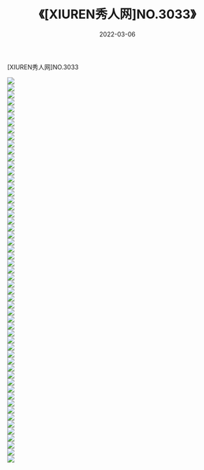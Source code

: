 ﻿---
layout: post
title:  《[XIUREN秀人网]NO.3033》
date:   2022-03-06
img: http://img.660000.xyz/Sharelink/秀人网/秀人网第04部分/[XIUREN秀人网]NO.3033/000.jpg
categories: [美女, 清纯, 唯美]
---

[XIUREN秀人网]NO.3033

 ![](http://img.660000.xyz/Sharelink/秀人网/秀人网第04部分/[XIUREN秀人网]NO.3033/001.jpg) <br>![](http://img.660000.xyz/Sharelink/秀人网/秀人网第04部分/[XIUREN秀人网]NO.3033/002.jpg) <br>![](http://img.660000.xyz/Sharelink/秀人网/秀人网第04部分/[XIUREN秀人网]NO.3033/003.jpg) <br>![](http://img.660000.xyz/Sharelink/秀人网/秀人网第04部分/[XIUREN秀人网]NO.3033/004.jpg) <br>![](http://img.660000.xyz/Sharelink/秀人网/秀人网第04部分/[XIUREN秀人网]NO.3033/005.jpg) <br>![](http://img.660000.xyz/Sharelink/秀人网/秀人网第04部分/[XIUREN秀人网]NO.3033/006.jpg) <br>![](http://img.660000.xyz/Sharelink/秀人网/秀人网第04部分/[XIUREN秀人网]NO.3033/007.jpg) <br>![](http://img.660000.xyz/Sharelink/秀人网/秀人网第04部分/[XIUREN秀人网]NO.3033/008.jpg) <br>![](http://img.660000.xyz/Sharelink/秀人网/秀人网第04部分/[XIUREN秀人网]NO.3033/009.jpg) <br>![](http://img.660000.xyz/Sharelink/秀人网/秀人网第04部分/[XIUREN秀人网]NO.3033/010.jpg) <br>![](http://img.660000.xyz/Sharelink/秀人网/秀人网第04部分/[XIUREN秀人网]NO.3033/011.jpg) <br>![](http://img.660000.xyz/Sharelink/秀人网/秀人网第04部分/[XIUREN秀人网]NO.3033/012.jpg) <br>![](http://img.660000.xyz/Sharelink/秀人网/秀人网第04部分/[XIUREN秀人网]NO.3033/013.jpg) <br>![](http://img.660000.xyz/Sharelink/秀人网/秀人网第04部分/[XIUREN秀人网]NO.3033/014.jpg) <br>![](http://img.660000.xyz/Sharelink/秀人网/秀人网第04部分/[XIUREN秀人网]NO.3033/015.jpg) <br>![](http://img.660000.xyz/Sharelink/秀人网/秀人网第04部分/[XIUREN秀人网]NO.3033/016.jpg) <br>![](http://img.660000.xyz/Sharelink/秀人网/秀人网第04部分/[XIUREN秀人网]NO.3033/017.jpg) <br>![](http://img.660000.xyz/Sharelink/秀人网/秀人网第04部分/[XIUREN秀人网]NO.3033/018.jpg) <br>![](http://img.660000.xyz/Sharelink/秀人网/秀人网第04部分/[XIUREN秀人网]NO.3033/019.jpg) <br>![](http://img.660000.xyz/Sharelink/秀人网/秀人网第04部分/[XIUREN秀人网]NO.3033/020.jpg) <br>![](http://img.660000.xyz/Sharelink/秀人网/秀人网第04部分/[XIUREN秀人网]NO.3033/021.jpg) <br>![](http://img.660000.xyz/Sharelink/秀人网/秀人网第04部分/[XIUREN秀人网]NO.3033/022.jpg) <br>![](http://img.660000.xyz/Sharelink/秀人网/秀人网第04部分/[XIUREN秀人网]NO.3033/023.jpg) <br>![](http://img.660000.xyz/Sharelink/秀人网/秀人网第04部分/[XIUREN秀人网]NO.3033/024.jpg) <br>![](http://img.660000.xyz/Sharelink/秀人网/秀人网第04部分/[XIUREN秀人网]NO.3033/025.jpg) <br>![](http://img.660000.xyz/Sharelink/秀人网/秀人网第04部分/[XIUREN秀人网]NO.3033/026.jpg) <br>![](http://img.660000.xyz/Sharelink/秀人网/秀人网第04部分/[XIUREN秀人网]NO.3033/027.jpg) <br>![](http://img.660000.xyz/Sharelink/秀人网/秀人网第04部分/[XIUREN秀人网]NO.3033/028.jpg) <br>![](http://img.660000.xyz/Sharelink/秀人网/秀人网第04部分/[XIUREN秀人网]NO.3033/029.jpg) <br>![](http://img.660000.xyz/Sharelink/秀人网/秀人网第04部分/[XIUREN秀人网]NO.3033/030.jpg) <br>![](http://img.660000.xyz/Sharelink/秀人网/秀人网第04部分/[XIUREN秀人网]NO.3033/031.jpg) <br>![](http://img.660000.xyz/Sharelink/秀人网/秀人网第04部分/[XIUREN秀人网]NO.3033/032.jpg) <br>![](http://img.660000.xyz/Sharelink/秀人网/秀人网第04部分/[XIUREN秀人网]NO.3033/033.jpg) <br>![](http://img.660000.xyz/Sharelink/秀人网/秀人网第04部分/[XIUREN秀人网]NO.3033/034.jpg) <br>![](http://img.660000.xyz/Sharelink/秀人网/秀人网第04部分/[XIUREN秀人网]NO.3033/035.jpg) <br>![](http://img.660000.xyz/Sharelink/秀人网/秀人网第04部分/[XIUREN秀人网]NO.3033/036.jpg) <br>![](http://img.660000.xyz/Sharelink/秀人网/秀人网第04部分/[XIUREN秀人网]NO.3033/037.jpg) <br>![](http://img.660000.xyz/Sharelink/秀人网/秀人网第04部分/[XIUREN秀人网]NO.3033/038.jpg) <br>![](http://img.660000.xyz/Sharelink/秀人网/秀人网第04部分/[XIUREN秀人网]NO.3033/039.jpg) <br>![](http://img.660000.xyz/Sharelink/秀人网/秀人网第04部分/[XIUREN秀人网]NO.3033/040.jpg) <br>![](http://img.660000.xyz/Sharelink/秀人网/秀人网第04部分/[XIUREN秀人网]NO.3033/041.jpg) <br>![](http://img.660000.xyz/Sharelink/秀人网/秀人网第04部分/[XIUREN秀人网]NO.3033/042.jpg) <br>![](http://img.660000.xyz/Sharelink/秀人网/秀人网第04部分/[XIUREN秀人网]NO.3033/043.jpg) <br>![](http://img.660000.xyz/Sharelink/秀人网/秀人网第04部分/[XIUREN秀人网]NO.3033/044.jpg) <br>![](http://img.660000.xyz/Sharelink/秀人网/秀人网第04部分/[XIUREN秀人网]NO.3033/045.jpg) <br>![](http://img.660000.xyz/Sharelink/秀人网/秀人网第04部分/[XIUREN秀人网]NO.3033/046.jpg) <br>![](http://img.660000.xyz/Sharelink/秀人网/秀人网第04部分/[XIUREN秀人网]NO.3033/047.jpg) <br>![](http://img.660000.xyz/Sharelink/秀人网/秀人网第04部分/[XIUREN秀人网]NO.3033/048.jpg) <br>![](http://img.660000.xyz/Sharelink/秀人网/秀人网第04部分/[XIUREN秀人网]NO.3033/049.jpg) <br>![](http://img.660000.xyz/Sharelink/秀人网/秀人网第04部分/[XIUREN秀人网]NO.3033/050.jpg) <br>![](http://img.660000.xyz/Sharelink/秀人网/秀人网第04部分/[XIUREN秀人网]NO.3033/051.jpg) <br>![](http://img.660000.xyz/Sharelink/秀人网/秀人网第04部分/[XIUREN秀人网]NO.3033/052.jpg) <br>![](http://img.660000.xyz/Sharelink/秀人网/秀人网第04部分/[XIUREN秀人网]NO.3033/053.jpg) <br>![](http://img.660000.xyz/Sharelink/秀人网/秀人网第04部分/[XIUREN秀人网]NO.3033/054.jpg) <br>![](http://img.660000.xyz/Sharelink/秀人网/秀人网第04部分/[XIUREN秀人网]NO.3033/055.jpg) <br>
